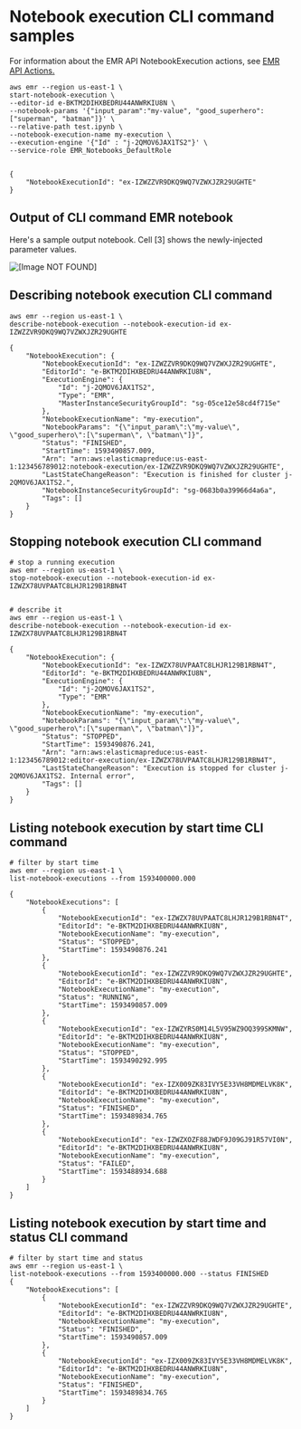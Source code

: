 # Notebook execution CLI command samples<a name="emr-managed-notebooks-headless-cli"></a>

For information about the EMR API NotebookExecution actions, see [EMR API Actions\.](https://docs.aws.amazon.com/emr/latest/APIReference/API_Operations.html)

```
aws emr --region us-east-1 \
start-notebook-execution \
--editor-id e-BKTM2DIHXBEDRU44ANWRKIU8N \
--notebook-params '{"input_param":"my-value", "good_superhero":["superman", "batman"]}' \
--relative-path test.ipynb \
--notebook-execution-name my-execution \
--execution-engine '{"Id" : "j-2QMOV6JAX1TS2"}' \
--service-role EMR_Notebooks_DefaultRole 
 
 
{
    "NotebookExecutionId": "ex-IZWZZVR9DKQ9WQ7VZWXJZR29UGHTE"
}
```

## Output of CLI command EMR notebook<a name="emr-managed-notebooks-headless-cli-output"></a>

 Here's a sample output notebook\. Cell \[3\] shows the newly\-injected parameter values\.

![\[Image NOT FOUND\]](http://docs.aws.amazon.com/emr/latest/ManagementGuide/images/HelloWorld_notebook.png)

## Describing notebook execution CLI command<a name="emr-managed-notebooks-headless-cli-describe"></a>

```
aws emr --region us-east-1 \
describe-notebook-execution --notebook-execution-id ex-IZWZZVR9DKQ9WQ7VZWXJZR29UGHTE
 
{
    "NotebookExecution": {
        "NotebookExecutionId": "ex-IZWZZVR9DKQ9WQ7VZWXJZR29UGHTE",
        "EditorId": "e-BKTM2DIHXBEDRU44ANWRKIU8N",
        "ExecutionEngine": {
            "Id": "j-2QMOV6JAX1TS2",
            "Type": "EMR",
            "MasterInstanceSecurityGroupId": "sg-05ce12e58cd4f715e"
        },
        "NotebookExecutionName": "my-execution",
        "NotebookParams": "{\"input_param\":\"my-value\", \"good_superhero\":[\"superman\", \"batman\"]}",
        "Status": "FINISHED",
        "StartTime": 1593490857.009,
        "Arn": "arn:aws:elasticmapreduce:us-east-1:123456789012:notebook-execution/ex-IZWZZVR9DKQ9WQ7VZWXJZR29UGHTE",
        "LastStateChangeReason": "Execution is finished for cluster j-2QMOV6JAX1TS2.",
        "NotebookInstanceSecurityGroupId": "sg-0683b0a39966d4a6a",
        "Tags": []
    }
}
```

## Stopping notebook execution CLI command<a name="emr-managed-notebooks-headless-cli-stop"></a>

```
# stop a running execution
aws emr --region us-east-1 \
stop-notebook-execution --notebook-execution-id ex-IZWZX78UVPAATC8LHJR129B1RBN4T
 
 
# describe it
aws emr --region us-east-1 \
describe-notebook-execution --notebook-execution-id ex-IZWZX78UVPAATC8LHJR129B1RBN4T
 
{
    "NotebookExecution": {
        "NotebookExecutionId": "ex-IZWZX78UVPAATC8LHJR129B1RBN4T",
        "EditorId": "e-BKTM2DIHXBEDRU44ANWRKIU8N",
        "ExecutionEngine": {
            "Id": "j-2QMOV6JAX1TS2",
            "Type": "EMR"
        },
        "NotebookExecutionName": "my-execution",
        "NotebookParams": "{\"input_param\":\"my-value\", \"good_superhero\":[\"superman\", \"batman\"]}",
        "Status": "STOPPED",
        "StartTime": 1593490876.241,
        "Arn": "arn:aws:elasticmapreduce:us-east-1:123456789012:editor-execution/ex-IZWZX78UVPAATC8LHJR129B1RBN4T",
        "LastStateChangeReason": "Execution is stopped for cluster j-2QMOV6JAX1TS2. Internal error",
        "Tags": []
    }
}
```

## Listing notebook execution by start time CLI command<a name="emr-managed-notebooks-headless-cli-list"></a>

```
# filter by start time 
aws emr --region us-east-1 \ 
list-notebook-executions --from 1593400000.000
 
{
    "NotebookExecutions": [
        {
            "NotebookExecutionId": "ex-IZWZX78UVPAATC8LHJR129B1RBN4T",
            "EditorId": "e-BKTM2DIHXBEDRU44ANWRKIU8N",
            "NotebookExecutionName": "my-execution",
            "Status": "STOPPED",
            "StartTime": 1593490876.241
        },
        {
            "NotebookExecutionId": "ex-IZWZZVR9DKQ9WQ7VZWXJZR29UGHTE",
            "EditorId": "e-BKTM2DIHXBEDRU44ANWRKIU8N",
            "NotebookExecutionName": "my-execution",
            "Status": "RUNNING",
            "StartTime": 1593490857.009
        },
        {
            "NotebookExecutionId": "ex-IZWZYRS0M14L5V95WZ9OQ399SKMNW",
            "EditorId": "e-BKTM2DIHXBEDRU44ANWRKIU8N",
            "NotebookExecutionName": "my-execution",
            "Status": "STOPPED",
            "StartTime": 1593490292.995
        },
        {
            "NotebookExecutionId": "ex-IZX009ZK83IVY5E33VH8MDMELVK8K",
            "EditorId": "e-BKTM2DIHXBEDRU44ANWRKIU8N",
            "NotebookExecutionName": "my-execution",
            "Status": "FINISHED",
            "StartTime": 1593489834.765
        },
        {
            "NotebookExecutionId": "ex-IZWZXOZF88JWDF9J09GJ91R57VI0N",
            "EditorId": "e-BKTM2DIHXBEDRU44ANWRKIU8N",
            "NotebookExecutionName": "my-execution",
            "Status": "FAILED",
            "StartTime": 1593488934.688
        }
    ]
}
```

## Listing notebook execution by start time and status CLI command<a name="emr-managed-notebooks-headless-cli-list"></a>

```
# filter by start time and status 
aws emr --region us-east-1 \                 
list-notebook-executions --from 1593400000.000 --status FINISHED
{
    "NotebookExecutions": [
        {
            "NotebookExecutionId": "ex-IZWZZVR9DKQ9WQ7VZWXJZR29UGHTE",
            "EditorId": "e-BKTM2DIHXBEDRU44ANWRKIU8N",
            "NotebookExecutionName": "my-execution",
            "Status": "FINISHED",
            "StartTime": 1593490857.009
        },
        {
            "NotebookExecutionId": "ex-IZX009ZK83IVY5E33VH8MDMELVK8K",
            "EditorId": "e-BKTM2DIHXBEDRU44ANWRKIU8N",
            "NotebookExecutionName": "my-execution",
            "Status": "FINISHED",
            "StartTime": 1593489834.765
        }
    ]
}
```